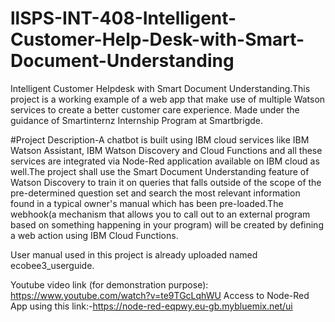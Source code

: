 # llSPS-INT-408-Intelligent-Customer-Help-Desk-with-Smart-Document-Understanding

Intelligent Customer Helpdesk with Smart Document Understanding.This project is a working example of a web app that make use of  multiple Watson services to create a better customer care experience. Made under the guidance of Smartinternz Internship Program at Smartbrigde.

#Project Description-A chatbot is built using IBM cloud services like IBM Watson Assistant, IBM Watson Discovery and Cloud Functions and all these services are integrated via Node-Red application available on IBM cloud as well.The project shall use the Smart Document Understanding feature of Watson Discovery to train it on queries that falls outside of the scope of the pre-determined question set and search the most relevant information found in a typical owner's manual which has been pre-loaded.The webhook(a mechanism that allows you to call out to an external program based on something happening in your program) will be created by defining a web action using IBM Cloud Functions.

User manual used in this project is already uploaded named ecobee3_userguide.

Youtube video link (for demonstration purpose): https://www.youtube.com/watch?v=te9TGcLqhWU
Access to Node-Red App using this link:-https://node-red-eqpwy.eu-gb.mybluemix.net/ui
